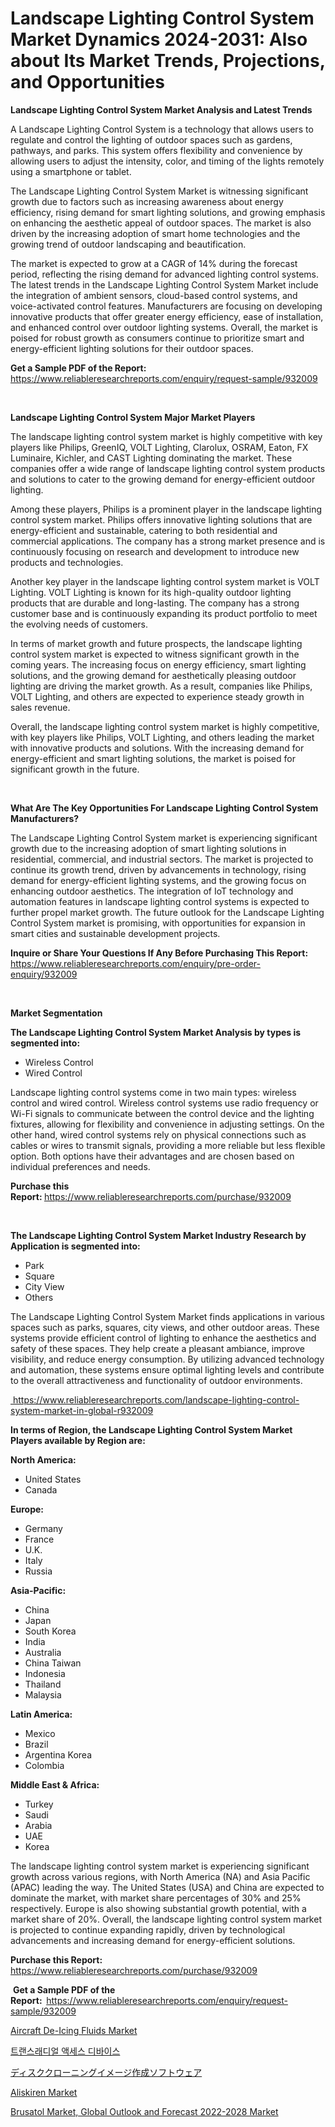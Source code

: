 <p><h1>Landscape Lighting Control System Market Dynamics 2024-2031: Also about Its Market Trends, Projections, and Opportunities</h1></p><p><strong>Landscape Lighting Control System Market Analysis and Latest Trends</strong></p>
<p><p>A Landscape Lighting Control System is a technology that allows users to regulate and control the lighting of outdoor spaces such as gardens, pathways, and parks. This system offers flexibility and convenience by allowing users to adjust the intensity, color, and timing of the lights remotely using a smartphone or tablet.</p><p>The Landscape Lighting Control System Market is witnessing significant growth due to factors such as increasing awareness about energy efficiency, rising demand for smart lighting solutions, and growing emphasis on enhancing the aesthetic appeal of outdoor spaces. The market is also driven by the increasing adoption of smart home technologies and the growing trend of outdoor landscaping and beautification.</p><p>The market is expected to grow at a CAGR of 14% during the forecast period, reflecting the rising demand for advanced lighting control systems. The latest trends in the Landscape Lighting Control System Market include the integration of ambient sensors, cloud-based control systems, and voice-activated control features. Manufacturers are focusing on developing innovative products that offer greater energy efficiency, ease of installation, and enhanced control over outdoor lighting systems. Overall, the market is poised for robust growth as consumers continue to prioritize smart and energy-efficient lighting solutions for their outdoor spaces.</p></p>
<p><strong>Get a Sample PDF of the Report:&nbsp;</strong> <a href="https://www.reliableresearchreports.com/enquiry/request-sample/932009">https://www.reliableresearchreports.com/enquiry/request-sample/932009</a></p>
<p>&nbsp;</p>
<p><strong>Landscape Lighting Control System Major Market Players</strong></p>
<p><p>The landscape lighting control system market is highly competitive with key players like Philips, GreenIQ, VOLT Lighting, Clarolux, OSRAM, Eaton, FX Luminaire, Kichler, and CAST Lighting dominating the market. These companies offer a wide range of landscape lighting control system products and solutions to cater to the growing demand for energy-efficient outdoor lighting.</p><p>Among these players, Philips is a prominent player in the landscape lighting control system market. Philips offers innovative lighting solutions that are energy-efficient and sustainable, catering to both residential and commercial applications. The company has a strong market presence and is continuously focusing on research and development to introduce new products and technologies.</p><p>Another key player in the landscape lighting control system market is VOLT Lighting. VOLT Lighting is known for its high-quality outdoor lighting products that are durable and long-lasting. The company has a strong customer base and is continuously expanding its product portfolio to meet the evolving needs of customers.</p><p>In terms of market growth and future prospects, the landscape lighting control system market is expected to witness significant growth in the coming years. The increasing focus on energy efficiency, smart lighting solutions, and the growing demand for aesthetically pleasing outdoor lighting are driving the market growth. As a result, companies like Philips, VOLT Lighting, and others are expected to experience steady growth in sales revenue.</p><p>Overall, the landscape lighting control system market is highly competitive, with key players like Philips, VOLT Lighting, and others leading the market with innovative products and solutions. With the increasing demand for energy-efficient and smart lighting solutions, the market is poised for significant growth in the future.</p></p>
<p>&nbsp;</p>
<p><strong>What Are The Key Opportunities For Landscape Lighting Control System Manufacturers?</strong></p>
<p><p>The Landscape Lighting Control System market is experiencing significant growth due to the increasing adoption of smart lighting solutions in residential, commercial, and industrial sectors. The market is projected to continue its growth trend, driven by advancements in technology, rising demand for energy-efficient lighting systems, and the growing focus on enhancing outdoor aesthetics. The integration of IoT technology and automation features in landscape lighting control systems is expected to further propel market growth. The future outlook for the Landscape Lighting Control System market is promising, with opportunities for expansion in smart cities and sustainable development projects.</p></p>
<p><strong>Inquire or Share Your Questions If Any Before Purchasing This Report:</strong> <a href="https://www.reliableresearchreports.com/enquiry/pre-order-enquiry/932009">https://www.reliableresearchreports.com/enquiry/pre-order-enquiry/932009</a></p>
<p>&nbsp;</p>
<p><strong>Market Segmentation</strong></p>
<p><strong>The Landscape Lighting Control System Market Analysis by types is segmented into:</strong></p>
<p><ul><li>Wireless Control</li><li>Wired Control</li></ul></p>
<p><p>Landscape lighting control systems come in two main types: wireless control and wired control. Wireless control systems use radio frequency or Wi-Fi signals to communicate between the control device and the lighting fixtures, allowing for flexibility and convenience in adjusting settings. On the other hand, wired control systems rely on physical connections such as cables or wires to transmit signals, providing a more reliable but less flexible option. Both options have their advantages and are chosen based on individual preferences and needs.</p></p>
<p><strong>Purchase this Report:&nbsp;</strong><a href="https://www.reliableresearchreports.com/purchase/932009">https://www.reliableresearchreports.com/purchase/932009</a></p>
<p>&nbsp;</p>
<p><strong>The Landscape Lighting Control System Market Industry Research by Application is segmented into:</strong></p>
<p><ul><li>Park</li><li>Square</li><li>City View</li><li>Others</li></ul></p>
<p><p>The Landscape Lighting Control System Market finds applications in various spaces such as parks, squares, city views, and other outdoor areas. These systems provide efficient control of lighting to enhance the aesthetics and safety of these spaces. They help create a pleasant ambiance, improve visibility, and reduce energy consumption. By utilizing advanced technology and automation, these systems ensure optimal lighting levels and contribute to the overall attractiveness and functionality of outdoor environments.</p></p>
<p><a href="https://www.reliableresearchreports.com/landscape-lighting-control-system-market-in-global-r932009">&nbsp;https://www.reliableresearchreports.com/landscape-lighting-control-system-market-in-global-r932009</a></p>
<p><strong>In terms of Region, the Landscape Lighting Control System Market Players available by Region are:</strong></p>
<p>
    <p> <strong> North America: </strong>
        <ul>
            <li>United States</li>
            <li>Canada</li>
        </ul>
        </p> 
    <p> <strong> Europe: </strong>
        <ul>
            <li>Germany</li>
            <li>France</li>
            <li>U.K.</li>
            <li>Italy</li>
            <li>Russia</li>
        </ul>
        </p> 
    <p> <strong> Asia-Pacific: </strong>
        <ul>
            <li>China</li>
            <li>Japan</li>
            <li>South Korea</li>
            <li>India</li>
            <li>Australia</li>
            <li>China Taiwan</li>
            <li>Indonesia</li>
            <li>Thailand</li>
            <li>Malaysia</li>
        </ul>
        </p> 
    <p> <strong> Latin America: </strong>
        <ul>
            <li>Mexico</li>
            <li>Brazil</li>
            <li>Argentina Korea</li>
            <li>Colombia</li>
        </ul>
        </p> 
    <p> <strong> Middle East & Africa: </strong>
        <ul>
            <li>Turkey</li>
            <li>Saudi</li>
            <li>Arabia</li>
            <li>UAE</li>
            <li>Korea</li>
        </ul>
    </p>
    </p>
<p><p>The landscape lighting control system market is experiencing significant growth across various regions, with North America (NA) and Asia Pacific (APAC) leading the way. The United States (USA) and China are expected to dominate the market, with market share percentages of 30% and 25% respectively. Europe is also showing substantial growth potential, with a market share of 20%. Overall, the landscape lighting control system market is projected to continue expanding rapidly, driven by technological advancements and increasing demand for energy-efficient solutions.</p></p>
<p><strong>Purchase this Report: </strong><a href="https://www.reliableresearchreports.com/purchase/932009">https://www.reliableresearchreports.com/purchase/932009</a></p>
<p>&nbsp;<strong>Get a Sample PDF of the Report:&nbsp;&nbsp;</strong><a href="https://www.reliableresearchreports.com/enquiry/request-sample/932009">https://www.reliableresearchreports.com/enquiry/request-sample/932009</a></p>
<p><strong></strong></p>
<p><p><a href="https://github.com/santosh758595/Market-Research-Report-List-6/blob/main/aircraft-de-icing-fluids-market.md">Aircraft De-Icing Fluids Market</a></p><p><a href="https://medium.com/@petbigbeepjn/2024%EB%85%84%EB%B6%80%ED%84%B0-2031%EB%85%84%EA%B9%8C%EC%A7%80-%ED%8A%B8%EB%9E%9C%EC%8A%A4%EB%A0%88%EC%9D%B4%EB%94%94%EC%96%BC-%EC%95%A1%EC%84%B8%EC%8A%A4-%EC%9E%A5%EB%B9%84-%EC%8B%9C%EC%9E%A5-%EC%97%AD%ED%95%99%EC%9D%84-%ED%83%90%EA%B5%AC%ED%95%98%EB%A9%B0-%ED%8A%B8%EB%9E%9C%EC%8A%A4%EB%A0%88%EC%9D%B4%EB%94%94%EC%96%BC-%EC%95%A1%EC%84%B8%EC%8A%A4-%EC%9E%A5%EB%B9%84-%EC%8B%9C%EC%9E%A5%EC%97%90%EC%84%9C%EC%9D%98-%EC%88%98%EC%9D%B5-%EB%B6%84%EC%84%9D-%EB%B0%8F-%EC%84%B1%EC%9E%A5-%EC%A0%84%EB%A7%9D-e410eace54b6">트랜스래디얼 액세스 디바이스</a></p><p><a href="https://medium.com/@zionmetz1960/%E3%82%B0%E3%83%AD%E3%83%BC%E3%83%90%E3%83%AB%E3%83%87%E3%82%A3%E3%82%B9%E3%82%AF%E3%82%AF%E3%83%AD%E3%83%BC%E3%83%B3%E3%82%A4%E3%83%A1%E3%83%BC%E3%82%B8%E3%83%B3%E3%82%B0%E3%82%BD%E3%83%95%E3%83%88%E3%82%A6%E3%82%A7%E3%82%A2%E5%B8%82%E5%A0%B4%E3%81%AE%E8%A6%8F%E6%A8%A1%E3%81%A8%E5%B8%82%E5%A0%B4%E5%8B%95%E5%90%91%E5%88%86%E6%9E%90-%E5%9C%B0%E5%9F%9F%E5%88%A5%E3%81%AE%E5%B1%95%E6%9C%9B-%E7%AB%B6%E4%BA%89%E6%88%A6%E7%95%A5%E4%BA%88%E6%B8%AC-2024%E5%B9%B4%E3%81%8B%E3%82%892031%E5%B9%B4%E3%81%BE%E3%81%A7%E3%81%AE%E6%9C%9F%E9%96%93-a69e15d26289">ディスククローニングイメージ作成ソフトウェア</a></p><p><a href="https://medium.com/@shanypaucek/aliskiren-market-analysis-report-global-insights-by-region-type-150-mg-tablet-300-mg-tablet-bf33fca59fde">Aliskiren Market</a></p><p><a href="https://issuu.com/reportprime-2/docs/brusatol-market-global-outlook-and-_c52e20d182723e">Brusatol Market, Global Outlook and Forecast 2022-2028 Market</a></p></p>
